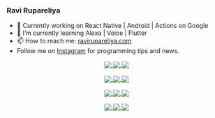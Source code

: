 ### Ravi Rupareliya

- 🔭 Currently working on React Native | Android | Actions on Google
- 🌱 I’m currently learning Alexa | Voice | Flutter
- 📫 How to reach me: [ravirupareliya.com](https://ravirupareliya.com)
- Follow me on [Instagram](https://www.instagram.com/ravi.rupareliya/) for programming tips and news.

<a href="https://www.instagram.com/ravi.rupareliya/" target="_blank">
<!-- insta-feed:START-->
<p align="center">
<img align="center" src=https://scontent-atl3-1.cdninstagram.com/v/t51.2885-15/e35/s150x150/119738360_171946631175661_8308691936849414239_n.jpg?_nc_ht=scontent-atl3-1.cdninstagram.com&_nc_cat=101&_nc_ohc=lRuhdomIikwAX_A6y40&_nc_tp=15&oh=ef8428da873502d54a82805ea3f0cfc8&oe=5F8F915D />
<img align="center" src=https://scontent-atl3-1.cdninstagram.com/v/t51.2885-15/e35/s150x150/119471335_3325605627530848_5783608158621298966_n.jpg?_nc_ht=scontent-atl3-1.cdninstagram.com&_nc_cat=104&_nc_ohc=Ae31j_BfvjAAX8iQVmh&_nc_tp=15&oh=5b343d121171d91501a749a1a6a53a50&oe=5F900E01 />
<img align="center" src=https://scontent-atl3-1.cdninstagram.com/v/t51.2885-15/e35/s150x150/118735524_155532192843864_2438830621806811548_n.jpg?_nc_ht=scontent-atl3-1.cdninstagram.com&_nc_cat=100&_nc_ohc=xiisSyEINqMAX-ajlSc&_nc_tp=15&oh=0aa4ac75073de8337abd22395fca7a5b&oe=5F91CEEE />
</p>
<p align="center">
<img align="center" src=https://scontent-atl3-1.cdninstagram.com/v/t51.2885-15/e35/s150x150/118358282_793232521422249_4194198869826492121_n.jpg?_nc_ht=scontent-atl3-1.cdninstagram.com&_nc_cat=109&_nc_ohc=tSD-rn9jlG0AX9ddIUh&_nc_tp=15&oh=70b7e00823f972239c8bf55f81ba3a51&oe=5F909FBC />
<img align="center" src=https://scontent-atl3-1.cdninstagram.com/v/t51.2885-15/e35/s150x150/118083536_653646245259286_4437462516989252087_n.jpg?_nc_ht=scontent-atl3-1.cdninstagram.com&_nc_cat=110&_nc_ohc=wmxuu0P-990AX_3i9P_&_nc_tp=15&oh=d36e90df77ca1343ef618b1c3aa46f8b&oe=5F910F5C />
<img align="center" src=https://scontent-atl3-1.cdninstagram.com/v/t51.2885-15/e35/s150x150/118175330_604822603490734_6882222491011634628_n.jpg?_nc_ht=scontent-atl3-1.cdninstagram.com&_nc_cat=110&_nc_ohc=sEUEUN-3a0QAX9cMaqo&_nc_tp=15&oh=6aa868d8e02661014ef5f32f82e0eb2f&oe=5F8F4477 />
</p>
<p align="center">
<img align="center" src=https://scontent-atl3-1.cdninstagram.com/v/t51.2885-15/e35/s150x150/117801930_118850686597100_8281062695853943386_n.jpg?_nc_ht=scontent-atl3-1.cdninstagram.com&_nc_cat=108&_nc_ohc=MUSTuHV5EBIAX_v3xkO&_nc_tp=15&oh=ee97637ec62e1b18bcd0fa77c2c7c733&oe=5F8FB640 />
<img align="center" src=https://scontent-atl3-1.cdninstagram.com/v/t51.2885-15/e35/s150x150/117867292_2771207523148452_3241414180657952736_n.jpg?_nc_ht=scontent-atl3-1.cdninstagram.com&_nc_cat=100&_nc_ohc=WvmWvuknH-EAX9Z3bWk&_nc_tp=15&oh=fe8c9d0badc25199499033fb103ee160&oe=5F8F4EA1 />
<img align="center" src=https://scontent-atl3-1.cdninstagram.com/v/t51.2885-15/e35/s150x150/117931678_793632161399712_7562658963115355616_n.jpg?_nc_ht=scontent-atl3-1.cdninstagram.com&_nc_cat=100&_nc_ohc=giwm3nWIlFoAX-GwhMQ&_nc_tp=15&oh=567bb42894f75ec1aa6d0037316ac213&oe=5F914E37 />
</p>
<p align="center">
<img align="center" src=https://scontent-atl3-1.cdninstagram.com/v/t51.2885-15/e35/s150x150/117747115_220949032661980_1081920512424702093_n.jpg?_nc_ht=scontent-atl3-1.cdninstagram.com&_nc_cat=104&_nc_ohc=JXAoUWpgw5AAX8dAFfF&_nc_tp=15&oh=8ae578ea4019c7cc788d22bbd0933e15&oe=5F92BA96 />
<img align="center" src=https://scontent-atl3-1.cdninstagram.com/v/t51.2885-15/e35/s150x150/117564950_167171931547080_7523565149947571776_n.jpg?_nc_ht=scontent-atl3-1.cdninstagram.com&_nc_cat=100&_nc_ohc=1FJ8z1KhF3IAX9v9_wN&_nc_tp=15&oh=d42f45c3f596501e44d1d0bc58a21131&oe=5F91EADD />
<img align="center" src=https://scontent-atl3-1.cdninstagram.com/v/t51.2885-15/e35/s150x150/117307859_603477283647910_4747232603067507655_n.jpg?_nc_ht=scontent-atl3-1.cdninstagram.com&_nc_cat=110&_nc_ohc=QFIONo6sVOEAX8L8WWU&_nc_tp=15&oh=fd0cb086dc9da6f9e88507607186e0ba&oe=5F90F984 />
</p>

<!-- insta-feed:END-->
</a>
